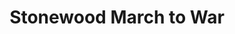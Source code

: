 ---
event_date: 2023-04-14T9:00:00-06:00
title: Stonewood March to War
layout: event_schedule
ig_location:  Stonewood
ig_barony: Woodhaven
ig_town: Stonewood
oog_location: Camp Sequanota
event_director: Chris Colland and Brittany Perry
type: Weekend Event
facebook_link: https://www.facebook.com/events/1439762673216106
weight: 2
hidden: true
---